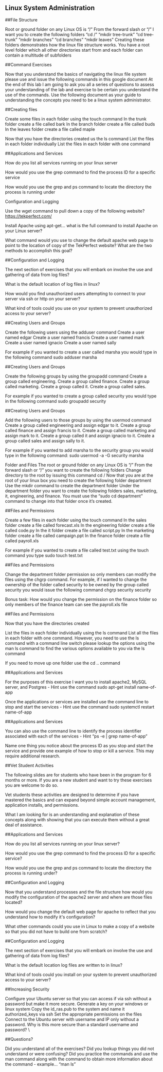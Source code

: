 ## Linux System Administration

##File Structure

Root or ground folder on any Linux OS is “/”
From the forward slash or “/” I want you to create the following folders
“cd /” “mkdir tree-trunk” “cd tree-trunk” “mkdir branches” “cd branches” “mkdir leaves”
Creating these folders demonstrates how the linux file structure works.
You have a root level folder which all other directories start from and each folder can contain a multitude of subfolders

##Command Exercises

Now that you understand the basics of navigating the linux file system please use and issue the following commands in this google document
At the end of this lab I am going to ask you all a series of questions to assess your understanding of the lab and exercise to be certain you understand the use of the commands.
Use the following document as your guide to understanding the concepts you need to be a linux system administrator.

##Creating files

Create some files in each folder using the touch command
In the trunk folder create a file called bark
In the branch folder create a file called buds
In the leaves folder create a file called maple

Now that you have the directories created us the ls command
List the files in each folder individually
List the files in each folder with one command

##Applications and Services

How do you list all services running on your linux server

How would you use the grep command to find the process ID for a specific service

How would you use the grep and ps command to locate the directory the process is running under

Configuration and Logging

Use the wget command to pull down a copy of the following website? https://tekperfect.com/

Install Apache using apt-get… what is the full command to install Apache on your Linux server?

What command would you use to change the default apache web page to point to the location of copy of the TekPerfect website? What are the two methods to accomplish this goal?

##Configuration and Logging

The next section of exercises that you will embark on involve the use and gathering of data from log files?

What is the default location of log files in linux?

How would you find unauthorized users attempting to connect to your server via ssh or http on your server?

What kind of tools could you use on your system to prevent unauthorized access to your server?




##Creating Users and Groups

Create the following users using the adduser command
Create a user named edgar
Create a user named francis
Create a user named mark
Create a user named ignacio
Create a user named sally

For example if you wanted to create a user called marsha you would type in the following command sudo adduser marsha



##Creating Users and Groups


Create the following groups by using the groupadd command
Create a group called engineering.
Create a group called finance.
Create a group called marketing.
Create a group called it.
Create a group called sales.

For example if you wanted to create a group called security you would type in the following command sudo groupadd security

##Creating Users and Groups


Add the following users to those groups by using the usermod command
Create a group called engineering and assign edgar to it.
Create a group called finance and assign francis to it.
Create a group called marketing and assign mark to it.
Create a group called it and assign ignacio to it.
Create a group called sales and assign sally to it.

For example if you wanted to add marsha to the security group you would type in the following command:  sudo usermod -a -G security marsha


Folder and Files
The root or ground folder on any Linux OS is “/”
From the forward slash or “/” you want to create the following folders
Change directory to the root by issuing this command  cd /
Now that you are at the root of your linux box you need to create the following folder department
Use the mkdir command to create the department folder 
Under the department folder you want  to create the following folders sales, marketing, it, engineering, and finance. You must use the “sudo cd department” command to change into that folder once it’s created.


##Files and Permissions 

Create a few files in each folder using the touch command
In the sales folder create a file called forecast.xls
In the engineering folder create a file called code.py
In the it folder create a file called script.py
In the marketing folder create a file called campaign.ppt
In the finance folder create a file called payroll.xls

For example if you wanted to create a file called test.txt using the touch command you type sudo touch test.txt


##Files and Permissions 


Change the department folder permission so only members can modify the files using the chgrp command. For example, if I wanted to change the ownership of the folder called security to be owned by the group called security you would issue the following command chgrp security security

Bonus task: How would you change the permission on the finance folder so only members of the finance team can see the payroll.xls file



##Files and Permissions 


Now that you have the directories created

List the files in each folder individually using the ls command
List all the files in each folder with one command. However, you need to use the ls command with a command line switch please lookup the options using the man ls command to find the various options available to you via the ls command

If you need to move up one folder use the cd .. command

##Applications and Services

For the purposes of this exercise I want you to install apache2, MySQL server, and Postgres -  Hint use the command sudo apt-get install name-of-app

Once the applications or services are installed use the command line to stop and start the services - Hint use the command sudo systemctl restart name-of-app


##Applications and Services

You can also use the command line to identify the process identifier associated with each of the services - Hint “ps -e | grep name-of-app”

Name one thing you notice about the process ID as you stop and start the service and provide one example of how to stop or kill a service. This may require additional research.


##Vet Student Activities

The following slides are for students who have been in the program for 6 months or more. If you are a new student and want to try these exercises you are welcome to do so.

Vet students these activities are designed to determine if you have mastered the basics and can expand beyond simple account management, application installs, and permissions.

What I am looking for is an understanding and explanation of these concepts along with showing that you can execute them without a great deal of assistance. 


##Applications and Services

How do you list all services running on your linux server?

How would you use the grep command to find the process ID for a specific service?

How would you use the grep and ps command to locate the directory the process is running under?


##Configuration and Logging

Now that you understand processes and the file structure how would you modify the configuration of the apache2 server and where are those files located?

How would you change the default web page for apache to reflect that you understand how to modify it's configuration?

What other commands could you use in Linux to make a copy of a website so that you did not have to build one from scratch?


##Configuration and Logging

The next section of exercises that you will embark on involve the use and gathering of data from log files?

What is the default location log files are written to in linux?

What kind of tools could you install on your system to prevent unauthorized access to your server?


##Increasing Security

Configure your Ubuntu server so that you can access if via ssh without a password but make it more secure.
Generate a key on your windows or linux system
Copy the id_ras.pub to the system and name it authorized_keys via ssh
Set the appropriate permissions on the files
Connect to the Ubuntu server with username and IP only without a password.
Why is this more secure than a standard username and password?
\


##Questions?

Did you understand all of the exercises?
Did you lookup things you did not understand or were confusing?
Did you practice the commands and use the man command along with the command to obtain more information about the command - example… “man ls” 

